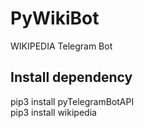 # PyWikiBot
WIKIPEDIA Telegram Bot
## Install dependency

pip3 install pyTelegramBotAPI\
pip3 install wikipedia
